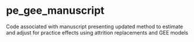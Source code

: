 # pe_gee_manuscript
Code associated with manuscript presenting updated method to estimate and adjust for practice effects using attrition replacements and GEE models
